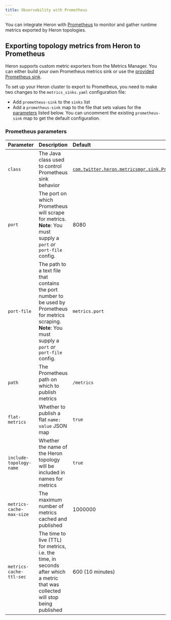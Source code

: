 ```yaml
---
title: Observability with Prometheus
---
```


You can integrate Heron with [Prometheus](https://prometheus.io/) to monitor and gather runtime metrics exported by Heron topologies.

## Exporting topology metrics from Heron to Prometheus

Heron supports custom metric exporters from the Metrics Manager. You can either build your own Prometheus metrics sink or use the [provided Prometheus sink](/docs/contributors/custom-metrics-sink/).

To set up your Heron cluster to export to Prometheus, you need to make two changes to the `metrics_sinks.yaml` configuration file:

* Add `prometheus-sink` to the `sinks` list
* Add a `prometheus-sink` map to the file that sets values for the [parameters](#prometheus-parameters) listed below. You can uncomment the existing `prometheus-sink` map to get the default configuration.

### Prometheus parameters

Parameter | Description | Default
:---------|:------------|:-------
`class` | The Java class used to control Prometheus sink behavior | [`com.twitter.heron.metricsmgr.sink.PrometheusSink`](/api/com/twitter/heron/metricsmgr/sink/PrometheusSink.html)
`port` | The port on which Prometheus will scrape for metrics. **Note**: You must supply a `port` *or* `port-file` config. | 8080
`port-file` | The path to a text file that contains the port number to be used by Prometheus for metrics scraping. **Note**: You must supply a `port` *or* `port-file` config. | `metrics.port`
`path` | The Prometheus path on which to publish metrics | `/metrics`
`flat-metrics` | Whether to publish a flat `name: value` JSON map | `true`
`include-topology-name` | Whether the name of the Heron topology will be included in names for metrics | `true`
`metrics-cache-max-size` | The maximum number of metrics cached and published | 1000000
`metrics-cache-ttl-sec` | The time to live (TTL) for metrics, i.e. the time, in seconds after which a metric that was collected will stop being published | 600 (10 minutes)